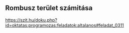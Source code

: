 ## Rombusz terület számitása

https://szit.hu/doku.php?id=oktatas:programozas:feladatok:altalanos#feladat_0311